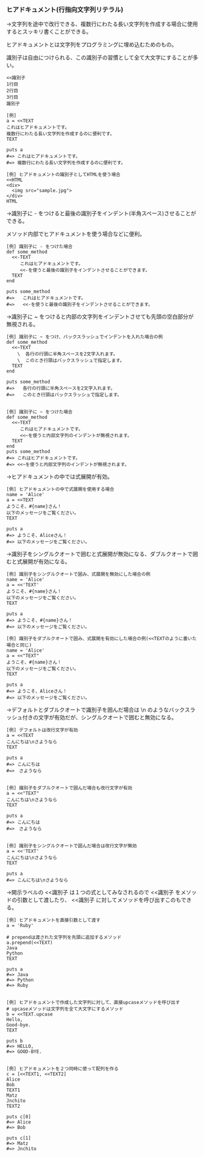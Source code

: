 ### ヒアドキュメント(行指向文字列リテラル)
→文字列を途中で改行できる、複数行にわたる長い文字列を作成する場合に使用するとスッキリ書くことができる。

ヒアドキュメントとは文字列をプログラミングに埋め込むためのもの。

識別子は自由につけられる、この識別子の習慣として全て大文字にすることが多い。
```
<<識別子
1行目
2行目
3行目
識別子
```
```
[例]
a = <<TEXT
これはヒアドキュメントです。
複数行にわたる長い文字列を作成するのに便利です。
TEXT

puts a
#=> これはヒアドキュメントです。
#=> 複数行にわたる長い文字列を作成するのに便利です。

[例] ヒアドキュメントの識別子としてHTMLを使う場合
<<HTML
<div>
  <img src="sample.jpg">
</div>
HTML
```

→識別子に - をつけると最後の識別子をインデント(半角スペース)させることができる。

メソッド内部でヒアドキュメントを使う場合などに便利。
```
[例] 識別子に - をつけた場合
def some_method
  <<-TEXT
     これはヒアドキュメントです。
     <<-を使うと最後の識別子をインデントさせることができます。
  TEXT
end

puts some_method
#=>   これはヒアドキュメントです。
#=>   <<-を使うと最後の識別子をインデントさせることができます。
```

→識別子に ~ をつけると内部の文字列をインデントさせても先頭の空白部分が無視される。
```
[例] 識別子に ~ をつけ、バックスラッシュでインデントを入れた場合の例
def some_method
  <<~TEXT
    \  各行の行頭に半角スペースを2文字入れます。
    \  このとき行頭はバックスラッシュで指定します。
  TEXT
end

puts some_method
#=>   各行の行頭に半角スペースを2文字入れます。
#=>   このとき行頭はバックスラッシュで指定します。


[例] 識別子に ~ をつけた場合
def some_method
  <<~TEXT
     これはヒアドキュメントです。
     <<~を使うと内部文字列のインデントが無視されます。
  TEXT
end
puts some_method
#=> これはヒアドキュメントです。
#=> <<~を使うと内部文字列のインデントが無視されます。
```

→ヒアドキュメントの中では式展開が有効。
```
[例] ヒアドキュメントの中で式展開を使用する場合
name = 'Alice'
a = <<TEXT
ようこそ、#{name}さん！
以下のメッセージをご覧ください。
TEXT

puts a
#=> ようこそ、Aliceさん！
#=> 以下のメッセージをご覧ください。
```

→識別子をシングルクオートで囲むと式展開が無効になる、ダブルクオートで囲むと式展開が有効になる。
```
[例] 識別子をシングルクオートで囲み、式展開を無効にした場合の例
name = 'Alice'
a = <<'TEXT'
ようこそ、#{name}さん！
以下のメッセージをご覧ください。
TEXT

puts a
#=> ようこそ、#{name}さん！
#=> 以下のメッセージをご覧ください。

[例] 識別子をダブルクオートで囲み、式展開を有効にした場合の例(<<TEXTのように書いた場合と同じ)
name = 'Alice'
a = <<"TEXT"
ようこそ、#{name}さん！
以下のメッセージをご覧ください。
TEXT

puts a
#=> ようこそ、Aliceさん！
#=> 以下のメッセージをご覧ください。
```

→デフォルトとダブルクオートで識別子を囲んだ場合は \n のようなバックスラッシュ付きの文字が有効だが、シングルクオートで囲むと無効になる。
```
[例] デフォルトは改行文字が有効
a = <<TEXT
こんにちは\nさようなら
TEXT

puts a
#=> こんにちは
#=>　さようなら


[例] 識別子をダブルクオートで囲んだ場合も改行文字が有効
a = <<"TEXT"
こんにちは\nさようなら
TEXT

puts a
#=> こんにちは
#=>　さようなら


[例] 識別子をシングルクオートで囲んだ場合は改行文字が無効
a = <<'TEXT'
こんにちは\nさようなら
TEXT

puts a
#=> こんにちは\nさようなら
```

→開示ラベルの <<識別子 は１つの式としてみなされるので <<識別子 をメソッドの引数として渡したり、 <<識別子 に対してメソッドを呼び出すこのもできる。
```
[例] ヒアドキュメントを直接引数として渡す
a = 'Ruby'

# prependは渡された文字列を先頭に追加するメソッド
a.prepend(<<TEXT)
Java
Python
TEXT

puts a
#=> Java
#=> Python                         
#=> Ruby


[例] ヒアドキュメントで作成した文字列に対して、直接upcaseメソッドを呼び出す
# upcaseメソッドは文字列を全て大文字にするメソッド
b = <<TEXT.upcase
Hello,
Good-bye.
TEXT

puts b
#=> HELLO,
#=> GOOD-BYE.


[例] ヒアドキュメントを２つ同時に使って配列を作る
c = [<<TEXT1, <<TEXT2]
Alice
Bob
TEXT1
Matz
Jnchito
TEXT2

puts c[0]
#=> Alice
#=> Bob

puts c[1]
#=> Matz
#=> Jnchito
```
